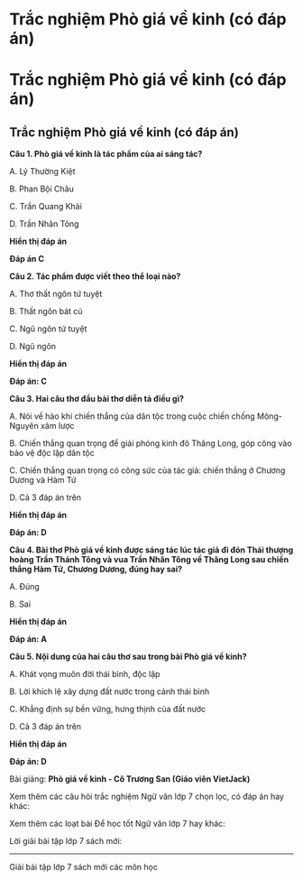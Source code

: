 # Trắc nghiệm Phò giá về kinh (có đáp án)

# Trắc nghiệm Phò giá về kinh (có đáp án)

## Trắc nghiệm Phò giá về kinh (có đáp án)

**Câu 1. Phò giá về kinh là tác phẩm của ai sáng tác?**

A. Lý Thường Kiệt

B. Phan Bội Châu

C. Trần Quang Khải

D. Trần Nhân Tông

**Hiển thị đáp án**

**Đáp án C**

**Câu 2. Tác phẩm được viết theo thể loại nào?**

A. Thơ thất ngôn tứ tuyệt

B. Thất ngôn bát cú

C. Ngũ ngôn tứ tuyệt

D. Ngũ ngôn

**Hiển thị đáp án**

**Đáp án: C**

**Câu 3. Hai câu thơ đầu bài thơ diễn tả điều gì?**

A. Nói về hào khí chiến thắng của dân tộc trong cuộc chiến chống Mông- Nguyên xâm lược

B. Chiến thắng quan trọng để giải phóng kinh đô Thăng Long, góp công vào bảo vệ độc lập dân tộc

C. Chiến thắng quan trọng có công sức của tác giả: chiến thắng ở Chương Dương và Hàm Tử

D. Cả 3 đáp án trên

**Hiển thị đáp án**

**Đáp án: D**

**Câu 4. Bài thơ Phò giá về kinh được sáng tác lúc tác giả đi đón Thái thượng hoàng Trần Thánh Tông và vua Trần Nhân Tông về Thăng Long sau chiến thắng Hàm Tử, Chương Dương, đúng hay sai?**

A. Đúng

B. Sai

**Hiển thị đáp án**

**Đáp án: A**

**Câu 5. Nội dung của hai câu thơ sau trong bài Phò giá về kinh?**

A. Khát vọng muôn đời thái bình, độc lập

B. Lời khích lệ xây dựng đất nước trong cảnh thái bình

C. Khẳng định sự bền vững, hưng thịnh của đất nước

D. Cả 3 đáp án trên

**Hiển thị đáp án**

**Đáp án: D**

Bài giảng: **Phò giá về kinh - Cô Trương San (Giáo viên VietJack)**

Xem thêm các câu hỏi trắc nghiệm Ngữ văn lớp 7 chọn lọc, có đáp án hay khác:

Xem thêm các loạt bài Để học tốt Ngữ văn lớp 7 hay khác:

Lời giải bài tập lớp 7 sách mới:

* * *

Giải bài tập lớp 7 sách mới các môn học
